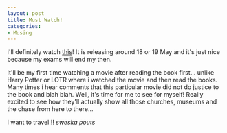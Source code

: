 ```yaml
---
layout: post
title: Must Watch!
categories:
- Musing
---
```



I'll definitely watch [this](http://www.comingsoon.net/news/topnews.php?id=7198)! It is releasing around 18 or 19 May and it's just nice because my exams will end my then.

It'll be my first time watching a movie after reading the book first... unlike Harry Potter or LOTR where i watched the movie and then read the books. Many times i hear comments that this particular movie did not do justice to the book and blah blah. Well, it's time for me to see for myself! Really excited to see how they'll actually show all those churches, museums and the chase from here to there...

I want to travel!!! *sweska pouts*
